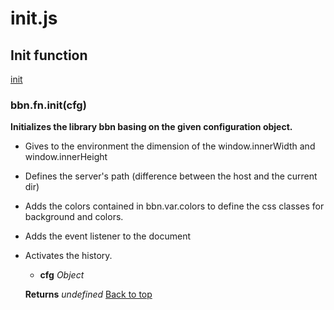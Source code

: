 # init.js

## Init function

<a name="bbn_top"></a>[init](#init)  


### <a name="init"></a>bbn.fn.init(cfg)

  __Initializes the library bbn basing on the given configuration object.__

  - Gives to the environment the dimension of the window.innerWidth and window.innerHeight
- Defines the server's path (difference between the host and the current dir)
- Adds the colors contained in bbn.var.colors to define the css classes for background and colors.
- Adds the event listener to the document
- Activates the history.

  * __cfg__ _Object_ 

  __Returns__ _undefined_ 
[Back to top](#bbn_top)  
